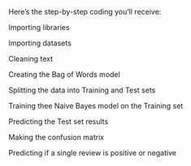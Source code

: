 Here’s the step-by-step coding you’ll receive:

Importing libraries

Importing datasets

Cleaning text

Creating the Bag of Words model

Splitting the data into Training and Test sets

Training thee Naive Bayes model on the Training set

Predicting the Test set results

Making the confusion matrix

Predicting if a single review is positive or negative
